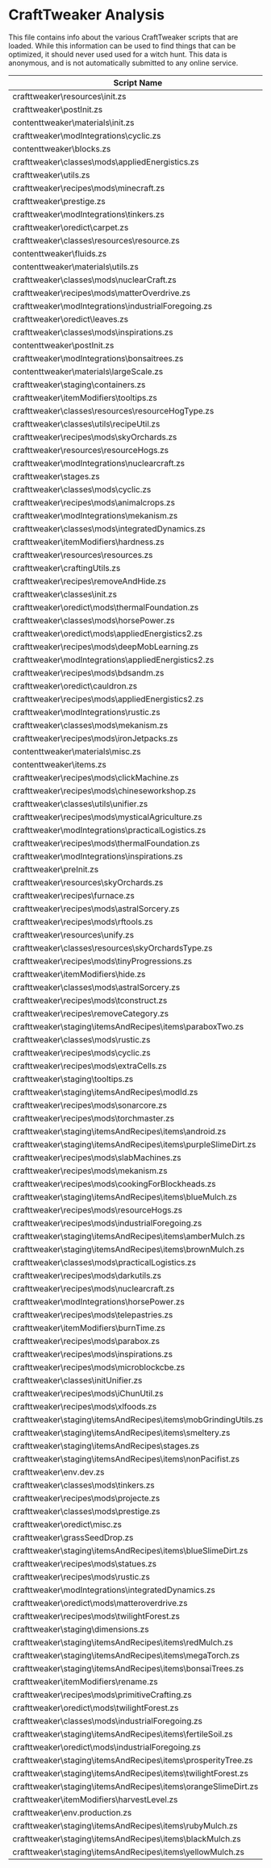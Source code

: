 # CraftTweaker Analysis

This file contains info about the various CraftTweaker scripts that are loaded.
While this information can be used to find things that can be optimized, it
should never used used for a witch hunt. This data is anonymous, and is not
automatically submitted to any online service.

| Script Name                                                    | Time  |
|----------------------------------------------------------------|-------|
| crafttweaker\resources\init.zs                                 | 382ms |
| crafttweaker\postInit.zs                                       | 240ms |
| contenttweaker\materials\init.zs                               | 175ms |
| crafttweaker\modIntegrations\cyclic.zs                         | 102ms |
| contenttweaker\blocks.zs                                       | 52ms  |
| crafttweaker\classes\mods\appliedEnergistics.zs                | 41ms  |
| crafttweaker\utils.zs                                          | 29ms  |
| crafttweaker\recipes\mods\minecraft.zs                         | 24ms  |
| crafttweaker\prestige.zs                                       | 21ms  |
| crafttweaker\modIntegrations\tinkers.zs                        | 18ms  |
| crafttweaker\oredict\carpet.zs                                 | 18ms  |
| crafttweaker\classes\resources\resource.zs                     | 16ms  |
| contenttweaker\fluids.zs                                       | 16ms  |
| contenttweaker\materials\utils.zs                              | 14ms  |
| crafttweaker\classes\mods\nuclearCraft.zs                      | 12ms  |
| crafttweaker\recipes\mods\matterOverdrive.zs                   | 11ms  |
| crafttweaker\modIntegrations\industrialForegoing.zs            | 11ms  |
| crafttweaker\oredict\leaves.zs                                 | 10ms  |
| crafttweaker\classes\mods\inspirations.zs                      | 9ms   |
| contenttweaker\postInit.zs                                     | 8ms   |
| crafttweaker\modIntegrations\bonsaitrees.zs                    | 8ms   |
| contenttweaker\materials\largeScale.zs                         | 8ms   |
| crafttweaker\staging\containers.zs                             | 7ms   |
| crafttweaker\itemModifiers\tooltips.zs                         | 7ms   |
| crafttweaker\classes\resources\resourceHogType.zs              | 6ms   |
| crafttweaker\classes\utils\recipeUtil.zs                       | 6ms   |
| crafttweaker\recipes\mods\skyOrchards.zs                       | 6ms   |
| crafttweaker\resources\resourceHogs.zs                         | 6ms   |
| crafttweaker\modIntegrations\nuclearcraft.zs                   | 6ms   |
| crafttweaker\stages.zs                                         | 6ms   |
| crafttweaker\classes\mods\cyclic.zs                            | 5ms   |
| crafttweaker\recipes\mods\animalcrops.zs                       | 5ms   |
| crafttweaker\modIntegrations\mekanism.zs                       | 5ms   |
| crafttweaker\classes\mods\integratedDynamics.zs                | 5ms   |
| crafttweaker\itemModifiers\hardness.zs                         | 5ms   |
| crafttweaker\resources\resources.zs                            | 5ms   |
| crafttweaker\craftingUtils.zs                                  | 5ms   |
| crafttweaker\recipes\removeAndHide.zs                          | 5ms   |
| crafttweaker\classes\init.zs                                   | 4ms   |
| crafttweaker\oredict\mods\thermalFoundation.zs                 | 4ms   |
| crafttweaker\classes\mods\horsePower.zs                        | 4ms   |
| crafttweaker\oredict\mods\appliedEnergistics2.zs               | 4ms   |
| crafttweaker\recipes\mods\deepMobLearning.zs                   | 4ms   |
| crafttweaker\modIntegrations\appliedEnergistics2.zs            | 4ms   |
| crafttweaker\recipes\mods\bdsandm.zs                           | 3ms   |
| crafttweaker\oredict\cauldron.zs                               | 3ms   |
| crafttweaker\recipes\mods\appliedEnergistics2.zs               | 3ms   |
| crafttweaker\modIntegrations\rustic.zs                         | 3ms   |
| crafttweaker\classes\mods\mekanism.zs                          | 3ms   |
| crafttweaker\recipes\mods\ironJetpacks.zs                      | 3ms   |
| contenttweaker\materials\misc.zs                               | 3ms   |
| contenttweaker\items.zs                                        | 3ms   |
| crafttweaker\recipes\mods\clickMachine.zs                      | 2ms   |
| crafttweaker\recipes\mods\chineseworkshop.zs                   | 2ms   |
| crafttweaker\classes\utils\unifier.zs                          | 2ms   |
| crafttweaker\recipes\mods\mysticalAgriculture.zs               | 2ms   |
| crafttweaker\modIntegrations\practicalLogistics.zs             | 2ms   |
| crafttweaker\recipes\mods\thermalFoundation.zs                 | 2ms   |
| crafttweaker\modIntegrations\inspirations.zs                   | 2ms   |
| crafttweaker\preInit.zs                                        | 2ms   |
| crafttweaker\resources\skyOrchards.zs                          | 2ms   |
| crafttweaker\recipes\furnace.zs                                | 2ms   |
| crafttweaker\recipes\mods\astralSorcery.zs                     | 2ms   |
| crafttweaker\recipes\mods\rftools.zs                           | 2ms   |
| crafttweaker\resources\unify.zs                                | 2ms   |
| crafttweaker\classes\resources\skyOrchardsType.zs              | 2ms   |
| crafttweaker\recipes\mods\tinyProgressions.zs                  | 2ms   |
| crafttweaker\itemModifiers\hide.zs                             | 2ms   |
| crafttweaker\classes\mods\astralSorcery.zs                     | 2ms   |
| crafttweaker\recipes\mods\tconstruct.zs                        | 2ms   |
| crafttweaker\recipes\removeCategory.zs                         | 2ms   |
| crafttweaker\staging\itemsAndRecipes\items\paraboxTwo.zs       | 1ms   |
| crafttweaker\classes\mods\rustic.zs                            | 1ms   |
| crafttweaker\recipes\mods\cyclic.zs                            | 1ms   |
| crafttweaker\recipes\mods\extraCells.zs                        | 1ms   |
| crafttweaker\staging\tooltips.zs                               | 1ms   |
| crafttweaker\staging\itemsAndRecipes\modId.zs                  | 1ms   |
| crafttweaker\recipes\mods\sonarcore.zs                         | 1ms   |
| crafttweaker\recipes\mods\torchmaster.zs                       | 1ms   |
| crafttweaker\staging\itemsAndRecipes\items\android.zs          | 1ms   |
| crafttweaker\staging\itemsAndRecipes\items\purpleSlimeDirt.zs  | 1ms   |
| crafttweaker\recipes\mods\slabMachines.zs                      | 1ms   |
| crafttweaker\recipes\mods\mekanism.zs                          | 1ms   |
| crafttweaker\recipes\mods\cookingForBlockheads.zs              | 1ms   |
| crafttweaker\staging\itemsAndRecipes\items\blueMulch.zs        | 1ms   |
| crafttweaker\recipes\mods\resourceHogs.zs                      | 1ms   |
| crafttweaker\recipes\mods\industrialForegoing.zs               | 1ms   |
| crafttweaker\staging\itemsAndRecipes\items\amberMulch.zs       | 1ms   |
| crafttweaker\staging\itemsAndRecipes\items\brownMulch.zs       | 1ms   |
| crafttweaker\classes\mods\practicalLogistics.zs                | 1ms   |
| crafttweaker\recipes\mods\darkutils.zs                         | 1ms   |
| crafttweaker\recipes\mods\nuclearcraft.zs                      | 1ms   |
| crafttweaker\modIntegrations\horsePower.zs                     | 1ms   |
| crafttweaker\recipes\mods\telepastries.zs                      | 1ms   |
| crafttweaker\itemModifiers\burnTime.zs                         | 1ms   |
| crafttweaker\recipes\mods\parabox.zs                           | 1ms   |
| crafttweaker\recipes\mods\inspirations.zs                      | 1ms   |
| crafttweaker\recipes\mods\microblockcbe.zs                     | 1ms   |
| crafttweaker\classes\initUnifier.zs                            | 1ms   |
| crafttweaker\recipes\mods\iChunUtil.zs                         | 1ms   |
| crafttweaker\recipes\mods\xlfoods.zs                           | 1ms   |
| crafttweaker\staging\itemsAndRecipes\items\mobGrindingUtils.zs | 1ms   |
| crafttweaker\staging\itemsAndRecipes\items\smeltery.zs         | 1ms   |
| crafttweaker\staging\itemsAndRecipes\stages.zs                 | 1ms   |
| crafttweaker\staging\itemsAndRecipes\items\nonPacifist.zs      | 1ms   |
| crafttweaker\env.dev.zs                                        | 1ms   |
| crafttweaker\classes\mods\tinkers.zs                           | 1ms   |
| crafttweaker\recipes\mods\projecte.zs                          | 1ms   |
| crafttweaker\classes\mods\prestige.zs                          | 1ms   |
| crafttweaker\oredict\misc.zs                                   | 1ms   |
| crafttweaker\grassSeedDrop.zs                                  | 1ms   |
| crafttweaker\staging\itemsAndRecipes\items\blueSlimeDirt.zs    | 1ms   |
| crafttweaker\recipes\mods\statues.zs                           | 1ms   |
| crafttweaker\recipes\mods\rustic.zs                            | 1ms   |
| crafttweaker\modIntegrations\integratedDynamics.zs             | 1ms   |
| crafttweaker\oredict\mods\matteroverdrive.zs                   | 1ms   |
| crafttweaker\recipes\mods\twilightForest.zs                    | 1ms   |
| crafttweaker\staging\dimensions.zs                             | 0ms   |
| crafttweaker\staging\itemsAndRecipes\items\redMulch.zs         | 0ms   |
| crafttweaker\staging\itemsAndRecipes\items\megaTorch.zs        | 0ms   |
| crafttweaker\staging\itemsAndRecipes\items\bonsaiTrees.zs      | 0ms   |
| crafttweaker\itemModifiers\rename.zs                           | 0ms   |
| crafttweaker\recipes\mods\primitiveCrafting.zs                 | 0ms   |
| crafttweaker\oredict\mods\twilightForest.zs                    | 0ms   |
| crafttweaker\classes\mods\industrialForegoing.zs               | 0ms   |
| crafttweaker\staging\itemsAndRecipes\items\fertileSoil.zs      | 0ms   |
| crafttweaker\oredict\mods\industrialForegoing.zs               | 0ms   |
| crafttweaker\staging\itemsAndRecipes\items\prosperityTree.zs   | 0ms   |
| crafttweaker\staging\itemsAndRecipes\items\twilightForest.zs   | 0ms   |
| crafttweaker\staging\itemsAndRecipes\items\orangeSlimeDirt.zs  | 0ms   |
| crafttweaker\itemModifiers\harvestLevel.zs                     | 0ms   |
| crafttweaker\env.production.zs                                 | 0ms   |
| crafttweaker\staging\itemsAndRecipes\items\rubyMulch.zs        | 0ms   |
| crafttweaker\staging\itemsAndRecipes\items\blackMulch.zs       | 0ms   |
| crafttweaker\staging\itemsAndRecipes\items\yellowMulch.zs      | 0ms   |
